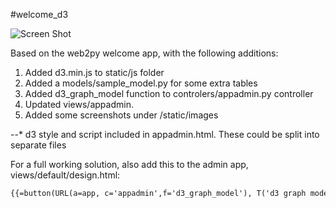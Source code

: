 #welcome_d3

![Screen Shot](https://github.com/willimoa/welcome_d3/blob/master/static/images/web2py_d3graphmodel.png)

Based on the web2py welcome app, with the following additions:
1. Added d3.min.js to static/js folder
2. Added a models/sample_model.py for some extra tables
3. Added d3_graph_model function to controlers/appadmin.py controller
4. Updated views/appadmin.
5. Added some screenshots under /static/images

--* d3 style and script included in appadmin.html.  These could be split into separate files

For a full working solution, also add this to the admin app, views/default/design.html:
```html
{{=button(URL(a=app, c='appadmin',f='d3_graph_model'), T('d3 graph model'))}}
```